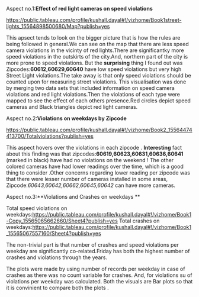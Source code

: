 Aspect no.1:**Effect of red light cameras on speed violations**

https://public.tableau.com/profile/kushall.dayal#!/vizhome/Book1street-lights_15564898500680/Map?publish=yes

This apsect tends to look on the bigger picture that is how the rules are being followed in general.We can see on the map that there are less speed camera violations in the vicinty of red lights.There are significantky more speed violations in the outskirts of the city.And, northern part of the city is more prone to speed violations.
But the **surprising** thing I found out was Zipcodes:**60612,60629,60640** have low speed violations but very high Street Light violations.The take away is that only speed violations should be counted upon for measuring street violations.
This visualisation was done by merging two data sets that included information on speed camera violations and red light violations.Then the violations of each type were mapped to see the effect of each others presence.Red circles depict speed cameras and Black triangles depict red light cameras.   

Aspect no.2:**Violations on weekdays by Zipcode**

https://public.tableau.com/profile/kushall.dayal#!/vizhome/Book2_15564474413700/Totalviolations?publish=yes

This aspect hovers over the violations in each zipcode .
**Interesting** fact about this finding was that zipcodes:**60619,60623,60631,60636,60641** (marked in black) have had no violations on the weekend !
The other colored cameras have had lower readings over the time, which is a good thing to consider .Other concerns regarding lower reading per zipcode was that there were lesser number of cameras installed in some areas, Zipcode:*60643,60642,60662,60645,60642* can have more cameras.

Aspect no.3:**Violations and Crashes on weekdays **

Total speed violations on weekdays:https://public.tableau.com/profile/kushall.dayal#!/vizhome/Book1-Copy_15565065662660/Sheet4?publish=yes
Total crashes on weekdays:https://public.tableau.com/profile/kushall.dayal#!/vizhome/Book1_15565067557160/Sheet4?publish=yes

The non-trivial part is that  number of crashes and speed violations per weekday are significantly co-related.Friday has both the highest number of crashes and violations through the years.

The plots were made by using number of records per weekday in case of crashes as there was no count variable for crashes.
And, for violations su of violations per weekday was calculated.
Both the visuals are Bar plots so that it is convinient to compare both the plots .